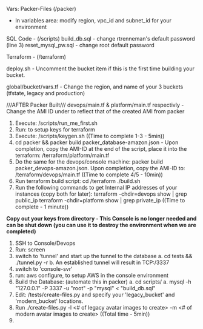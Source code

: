 Vars:
Packer-Files (/packer)
* In variables area: modify region, vpc_id and subnet_id for your environment

SQL Code - (/scripts)
build_db.sql - change rtrenneman's default password (line 3)
reset_mysql_pw.sql - change root default password

Terraform - (/terraform)

deploy.sh - Uncomment the bucket item if this is the first time building your bucket.

global/bucket/vars.tf - Change the region, and name of your 3 buckets (tfstate, legacy and production)

///AFTER Packer Built/// devops/main.tf & platform/main.tf respectivly - Change the AMI ID under to reflect that of the
	created AMI from packer

1. Execute: /scripts/run_me_first.sh 
2. Run: <aws configure> to setup keys for terraform
3. Execute: /scripts/keygen.sh ((Time to complete 1-3 - 5min))
4. cd packer && packer build packer_database-amazon.json - Upon completion, copy the AMI-ID at the end of the script, place it
   into the terraform: /terraform/platform/main.tf
5. Do the same for the devops/console machine: packer build packer_devops-amazon.json. Upon completion, copy the AMI-ID to:
   /terraform/devops/main.tf ((Time to complete 4/5 - 10min))
6. Run terraform build script:
	cd /terraform
	./build.sh
7. Run the following commands to get Internal IP addresses of your instances (copy both for later):
	terraform -chdir=devops show | grep public_ip
	terraform -chdir=platform show | grep private_ip
	((Time to complete - 1 minute))
	
	

**Copy out your keys from <keys> directory - This Console is no longer needed and can be shut down (you can use it to destroy the environment when we are completed)**
1. SSH to Console/Devops
2. Run: screen
3. switch to 'tunnel' and start up the tunnel to the database
	a. cd tests && ./tunnel.py -r <ipaddr-db-svr>
	b. An established tunnel will result in TCP:/3337
4. switch to 'console-svr' 
5. run: aws configure, to setup AWS in the console environment
6. Build the Database: (automate this in packer)
	a. cd scripts/
	a. mysql -h "127.0.0.1" -P 3337 -u "root" -p "mysql" < "build_db.sql"
7. Edit: /tests/create-files.py and specify your 'legacy_bucket' and 'modern_bucket' locations.
8. Run ./create-files.py -l <# of legacy avatar images to create> -m <# of modern avatar images to create>
	((Total time - 5min))
9. 
